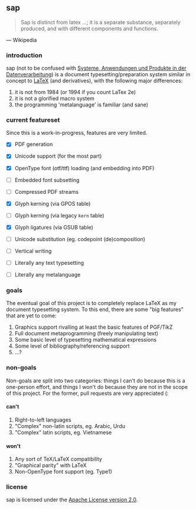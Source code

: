 ## sap

> Sap is distinct from latex ...; it is a separate substance, separately produced, and with different components and functions.

— Wikipedia


### introduction

sap (not to be confused with [Systeme, Anwendungen und Produkte in der Datenverarbeitung](https://www.sap.com)) is a document typesetting/preparation system similar in concept to [LaTeX](https://www.latex-project.org) (and derivatives), with the following major differences:

1. it is not from 1984 (or 1994 if you count LaTex 2e)
2. it is not a glorified macro system
3. the programming 'metalanguage' is familiar (and sane)

### current featureset

Since this is a work-in-progress, features are very limited.

- [x] PDF generation
- [x] Unicode support (for the most part)
- [x] OpenType font (otf/ttf) loading (and embedding into PDF)
- [ ] Embedded font subsetting
- [ ] Compressed PDF streams
- [x] Glyph kerning (via GPOS table)
- [ ] Glyph kerning (via legacy `kern` table)
- [x] Glyph ligatures (via GSUB table)
- [ ] Unicode substitution (eg. codepoint (de)composition)
- [ ] Vertical writing
- [ ] Literally any text typesetting
- [ ] Literally any metalanguage


### goals

The eventual goal of this project is to completely replace LaTeX as my document typesetting system. To this end, there are some "big features" that are yet to come:

1. Graphics support rivalling at least the basic features of PGF/TikZ
2. Full document metaprogramming (freely manipulating text)
3. Some basic level of typesetting mathematical expressions
4. Some level of bibliography/referencing support
5. ...?

### non-goals
Non-goals are split into two categories: things I can't do because this is a one-person effort, and things I won't do because they are not in the scope of this project. For the former, pull requests are very appreciated (:

#### can't

1. Right-to-left languages
2. "Complex" non-latin scripts, eg. Arabic, Urdu
3. "Complex" latin scripts, eg. Vietnamese

#### won't

1. Any sort of TeX/LaTeX compatibility
2. "Graphical parity" with LaTeX
3. Non-OpenType font support (eg. Type1)


### license

sap is licensed under the [Apache License version 2.0](./LICENSE).




